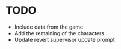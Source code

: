 # TODO

- Include data from the game
- Add the remaining of the characters
- Update revert supervisor update prompt

